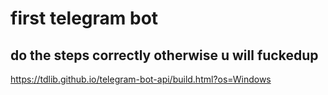 # first telegram bot
 

 ## do the steps correctly otherwise u will fuckedup
https://tdlib.github.io/telegram-bot-api/build.html?os=Windows